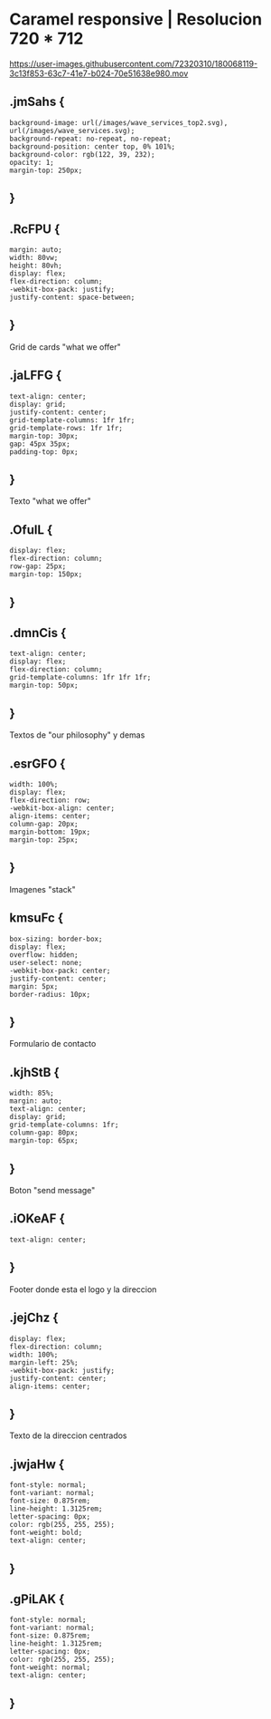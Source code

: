 
# Caramel responsive | Resolucion 720 * 712




https://user-images.githubusercontent.com/72320310/180068119-3c13f853-63c7-41e7-b024-70e51638e980.mov




## .jmSahs {
    background-image: url(/images/wave_services_top2.svg), url(/images/wave_services.svg);
    background-repeat: no-repeat, no-repeat;
    background-position: center top, 0% 101%;
    background-color: rgb(122, 39, 232);
    opacity: 1;
    margin-top: 250px;
## }

## .RcFPU {
    margin: auto;
    width: 80vw;
    height: 80vh;
    display: flex;
    flex-direction: column;
    -webkit-box-pack: justify;
    justify-content: space-between;
## }

Grid de cards "what we offer" 
## .jaLFFG {
    text-align: center;
    display: grid;
    justify-content: center;
    grid-template-columns: 1fr 1fr;
    grid-template-rows: 1fr 1fr;
    margin-top: 30px;
    gap: 45px 35px;
    padding-top: 0px;
## }

Texto "what we offer" 
## .OfulL {
    display: flex;
    flex-direction: column;
    row-gap: 25px;
    margin-top: 150px;
## }

## .dmnCis {
    text-align: center;
    display: flex;
    flex-direction: column;
    grid-template-columns: 1fr 1fr 1fr;
    margin-top: 50px;
## }

Textos de "our philosophy" y demas
## .esrGFO {
    width: 100%;
    display: flex;
    flex-direction: row;
    -webkit-box-align: center;
    align-items: center;
    column-gap: 20px;
    margin-bottom: 19px;
    margin-top: 25px;
## }

Imagenes "stack"
## kmsuFc {
    box-sizing: border-box;
    display: flex;
    overflow: hidden;
    user-select: none;
    -webkit-box-pack: center;
    justify-content: center;
    margin: 5px;
    border-radius: 10px;
## }

Formulario de contacto
## .kjhStB {
    width: 85%;
    margin: auto;
    text-align: center;
    display: grid;
    grid-template-columns: 1fr;
    column-gap: 80px;
    margin-top: 65px;
## }

Boton "send message"
## .iOKeAF {
    text-align: center;
## }

Footer donde esta el logo y la direccion 
## .jejChz {
    display: flex;
    flex-direction: column;
    width: 100%;
    margin-left: 25%;
    -webkit-box-pack: justify;
    justify-content: center;
    align-items: center;
## }

Texto de la direccion centrados
## .jwjaHw {
    font-style: normal;
    font-variant: normal;
    font-size: 0.875rem;
    line-height: 1.3125rem;
    letter-spacing: 0px;
    color: rgb(255, 255, 255);
    font-weight: bold;
    text-align: center;
## }
## .gPiLAK {
    font-style: normal;
    font-variant: normal;
    font-size: 0.875rem;
    line-height: 1.3125rem;
    letter-spacing: 0px;
    color: rgb(255, 255, 255);
    font-weight: normal;
    text-align: center;
## }
